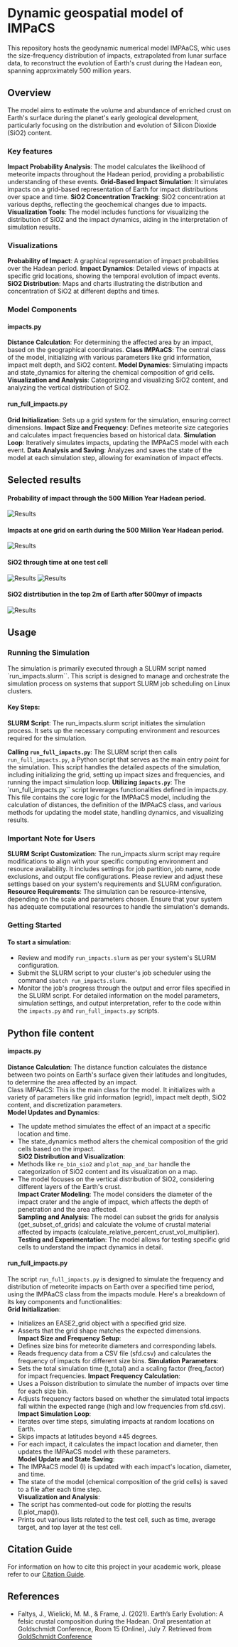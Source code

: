 # Dynamic geospatial model of IMPaCS
This repository hosts the geodynamic numerical model IMPAaCS, whic uses the size-frequency distribution of impacts, extrapolated from lunar surface data, to reconstruct the evolution of Earth's crust during the Hadean eon, spanning approximately 500 million years.

## Overview
The model aims to estimate the volume and abundance of enriched crust on Earth's surface during the planet's early geological development, particularly focusing on the distribution and evolution of Silicon Dioxide (SiO2) content.

### Key features
**Impact Probability Analysis**: The model calculates the likelihood of meteorite impacts throughout the Hadean period, providing a probabilistic understanding of these events.
**Grid-Based Impact Simulation**: It simulates impacts on a grid-based representation of Earth for impact distributions over space and time.
**SiO2 Concentration Tracking**: SiO2 concentration at various depths, reflecting the geochemical changes due to impacts.
**Visualization Tools**: The model includes functions for visualizing the distribution of SiO2 and the impact dynamics, aiding in the interpretation of simulation results.

### Visualizations
**Probability of Impact**: A graphical representation of impact probabilities over the Hadean period.
**Impact Dynamics**: Detailed views of impacts at specific grid locations, showing the temporal evolution of impact events.
**SiO2 Distribution**: Maps and charts illustrating the distribution and concentration of SiO2 at different depths and times.

### Model Components
#### impacts.py
**Distance Calculation**: For determining the affected area by an impact, based on the geographical coordinates.
**Class IMPAaCS**: The central class of the model, initializing with various parameters like grid information, impact melt depth, and SiO2 content.
**Model Dynamics**: Simulating impacts and state_dynamics for altering the chemical composition of grid cells.
**Visualization and Analysis**: Categorizing and visualizing SiO2 content, and analyzing the vertical distribution of SiO2.
#### run_full_impacts.py
**Grid Initialization**: Sets up a grid system for the simulation, ensuring correct dimensions.
**Impact Size and Frequency**: Defines meteorite size categories and calculates impact frequencies based on historical data.
**Simulation Loop**: Iteratively simulates impacts, updating the IMPAaCS model with each event.
**Data Analysis and Saving**: Analyzes and saves the state of the model at each simulation step, allowing for examination of impact effects.

## Selected results

#### Probability of impact through the 500 Million Year Hadean period.
![Results](./figs/impact_probability.png)

#### Impacts at one grid on earth during the 500 Million Year Hadean period.
![Results](./figs/IMPAaCS_through_time_1_grid.png)

#### SiO2 through time at one test cell
![Results](./figs/test_time_series_sio2.png)
![Results](./figs/test_time_series_diam.png)

#### SiO2 distrtibution in the top 2m of Earth after 500myr of impacts
![Results](./figs/impacts-sio2-map.png)

## Usage
### Running the Simulation
The simulation is primarily executed through a SLURM script named `run_impacts.slurm``. This script is designed to manage and orchestrate the simulation process on systems that support SLURM job scheduling on Linux clusters.
#### Key Steps:
**SLURM Script**: The run_impacts.slurm script initiates the simulation process. It sets up the necessary computing environment and resources required for the simulation.

**Calling `run_full_impacts.py`**: The SLURM script then calls `run_full_impacts.py`, a Python script that serves as the main entry point for the simulation. This script handles the detailed aspects of the simulation, including initializing the grid, setting up impact sizes and frequencies, and running the impact simulation loop.
**Utilizing `impacts.py`**: The `run_full_impacts.py`` script leverages functionalities defined in impacts.py. This file contains the core logic for the IMPAaCS model, including the calculation of distances, the definition of the IMPAaCS class, and various methods for updating the model state, handling dynamics, and visualizing results.

### Important Note for Users
**SLURM Script Customization**: The run_impacts.slurm script may require modifications to align with your specific computing environment and resource availability. It includes settings for job partition, job name, node exclusions, and output file configurations. Please review and adjust these settings based on your system's requirements and SLURM configuration.
**Resource Requirements**: The simulation can be resource-intensive, depending on the scale and parameters chosen. Ensure that your system has adequate computational resources to handle the simulation's demands.

### Getting Started
#### To start a simulation:
 - Review and modify `run_impacts.slurm` as per your system's SLURM configuration.
 - Submit the SLURM script to your cluster's job scheduler using the command `sbatch run_impacts.slurm`.
 - Monitor the job's progress through the output and error files specified in the SLURM script.
For detailed information on the model parameters, simulation settings, and output interpretation, refer to the code within the `impacts.py` and `run_full_impacts.py` scripts.

## Python file content
#### impacts.py
**Distance Calculation**: The distance function calculates the distance between two points on Earth's surface given their latitudes and longitudes, to determine the area affected by an impact.  
Class IMPAaCS: This is the main class for the model. It initializes with a variety of parameters like grid information (egrid), impact melt depth, SiO2 content, and discretization parameters.  
**Model Updates and Dynamics**:
 - The update method simulates the effect of an impact at a specific location and time.
 - The state_dynamics method alters the chemical composition of the grid cells based on the impact.  
**SiO2 Distribution and Visualization**:
 - Methods like `re_bin_sio2` and `plot_map_and_bar` handle the categorization of SiO2 content and its visualization on a map.
 - The model focuses on the vertical distribution of SiO2, considering different layers of the Earth's crust.  
**Impact Crater Modeling**: The model considers the diameter of the impact crater and the angle of impact, which affects the depth of penetration and the area affected.  
**Sampling and Analysis**: The model can subset the grids for analysis (get_subset_of_grids) and calculate the volume of crustal material affected by impacts (calculate_relative_percent_crust_vol_multiplier).  
**Testing and Experimentation**: The model allows for testing specific grid cells to understand the impact dynamics in detail.

#### run_full_impacts.py
The script `run_full_impacts.py` is designed to simulate the frequency and distribution of meteorite impacts on Earth over a specified time period, using the IMPAaCS class from the impacts module. Here's a breakdown of its key components and functionalities:  
**Grid Initialization**:  
 - Initializes an EASE2_grid object with a specified grid size.
 - Asserts that the grid shape matches the expected dimensions.  
**Impact Size and Frequency Setup**:
 - Defines size bins for meteorite diameters and corresponding labels.
 - Reads frequency data from a CSV file (sfd.csv) and calculates the frequency of impacts for different size bins.
**Simulation Parameters**:
 - Sets the total simulation time (t_total) and a scaling factor (freq_factor) for impact frequencies.
**Impact Frequency Calculation**:
 - Uses a Poisson distribution to simulate the number of impacts over time for each size bin.
 - Adjusts frequency factors based on whether the simulated total impacts fall within the expected range (high and low frequencies from sfd.csv).  
**Impact Simulation Loop**:
 - Iterates over time steps, simulating impacts at random locations on Earth.
 - Skips impacts at latitudes beyond ±45 degrees.
 - For each impact, it calculates the impact location and diameter, then updates the IMPAaCS model with these parameters.  
**Model Update and State Saving**:
 - The IMPAaCS model (I) is updated with each impact's location, diameter, and time.
 - The state of the model (chemical composition of the grid cells) is saved to a file after each time step.  
**Visualization and Analysis**:
 - The script has commented-out code for plotting the results (I.plot_map()).
 - Prints out various lists related to the test cell, such as time, average target, and top layer at the test cell.

## Citation Guide

For information on how to cite this project in your academic work, please refer to our [Citation Guide](./CITATION.md).

## References

- Faltys, J., Wielicki, M. M., & Frame, J. (2021). Earth’s Early Evolution: A felsic crustal composition during the Hadean. Oral presentation at Goldschmidt Conference, Room 15 (Online), July 7. Retrieved from [GoldSchmidt Conference](https://conf.goldschmidt.info/goldschmidt/2021/meetingapp.cgi/Paper/3439)
